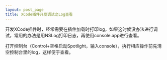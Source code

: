 ```yaml
---
layout: post_page
title: XCode插件开发调试之Log查看
---
```


开发XCode插件时，经常需要在插件加载时打印log，如果这时候没办法进行调试，常用的办法是用NSLog打印日志，再使用console.app进行查看。

打开控制台（Control+空格启动Spotlight，输入console），执行相应操作前先清空控制台里的log，这样便于查看。
